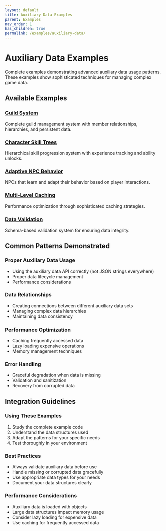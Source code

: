 ```yaml
---
layout: default
title: Auxiliary Data Examples
parent: Examples
nav_order: 1
has_children: true
permalink: /examples/auxiliary-data/
---
```


# Auxiliary Data Examples

Complete examples demonstrating advanced auxiliary data usage patterns. These examples show sophisticated techniques for managing complex game data.

## Available Examples

### [Guild System](guild-system/)
Complete guild management system with member relationships, hierarchies, and persistent data.

### [Character Skill Trees](skill-trees/)
Hierarchical skill progression system with experience tracking and ability unlocks.

### [Adaptive NPC Behavior](adaptive-npc/)
NPCs that learn and adapt their behavior based on player interactions.

### [Multi-Level Caching](caching-system/)
Performance optimization through sophisticated caching strategies.

### [Data Validation](validation-system/)
Schema-based validation system for ensuring data integrity.

## Common Patterns Demonstrated

### Proper Auxiliary Data Usage
- Using the auxiliary data API correctly (not JSON strings everywhere)
- Proper data lifecycle management
- Performance considerations

### Data Relationships
- Creating connections between different auxiliary data sets
- Managing complex data hierarchies
- Maintaining data consistency

### Performance Optimization
- Caching frequently accessed data
- Lazy loading expensive operations
- Memory management techniques

### Error Handling
- Graceful degradation when data is missing
- Validation and sanitization
- Recovery from corrupted data

## Integration Guidelines

### Using These Examples
1. Study the complete example code
2. Understand the data structures used
3. Adapt the patterns for your specific needs
4. Test thoroughly in your environment

### Best Practices
- Always validate auxiliary data before use
- Handle missing or corrupted data gracefully
- Use appropriate data types for your needs
- Document your data structures clearly

### Performance Considerations
- Auxiliary data is loaded with objects
- Large data structures impact memory usage
- Consider lazy loading for expensive data
- Use caching for frequently accessed data